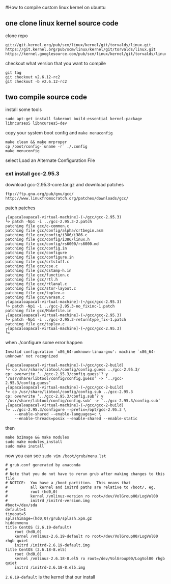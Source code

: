 #How to compile custom linux kernel on ubuntu

## one clone linux kernel source code

clone repo
```
git://git.kernel.org/pub/scm/linux/kernel/git/torvalds/linux.git
https://git.kernel.org/pub/scm/linux/kernel/git/torvalds/linux.git
https://kernel.googlesource.com/pub/scm/linux/kernel/git/torvalds/linux.git
```
checkout what version that you want to compile
```
git tag
git checkout v2.6.12-rc2
git checkout -b v2.6.12-rc2
```


## two compile source code
install some tools
```
sudo apt-get install fakeroot build-essential kernel-package libncurses5 libncurses5-dev
```

copy your system boot config and ```make menuconfig```

```
make clean && make mrproper
cp /boot/config-`uname -r` ./.config
make menuconfig
```
select Load an Alternate Configuration File

### ext install gcc-2.95.3
download gcc-2.95.3-core.tar.gz and download patches
```
ftp://ftp.gnu.org/pub/gnu/gcc/
http://www.linuxfromscratch.org/patches/downloads/gcc/

```

patch patches
```
┌[apacal☮apacal-virtual-machine]-(~/gcc/gcc-2.95.3)
└> patch -Np1 -i ../gcc-2.95.3-2.patch
patching file gcc/c-common.c
patching file gcc/config/alpha/crtbegin.asm
patching file gcc/config/i386/i386.c
patching file gcc/config/i386/linux.h
patching file gcc/config/rs6000/rs6000.md
patching file gcc/config.in
patching file gcc/configure
patching file gcc/configure.in
patching file gcc/crtstuff.c
patching file gcc/cse.c
patching file gcc/cstamp-h.in
patching file gcc/function.c
patching file gcc/rtl.h
patching file gcc/rtlanal.c
patching file gcc/stor-layout.c
patching file gcc/toplev.c
patching file gcc/varasm.c
┌[apacal☮apacal-virtual-machine]-(~/gcc/gcc-2.95.3)
└> patch -Np1 -i ../gcc-2.95.3-no_fixinc-1.patch
patching file gcc/Makefile.in
┌[apacal☮apacal-virtual-machine]-(~/gcc/gcc-2.95.3)
└> patch -Np1 -i ../gcc-2.95.3-returntype_fix-1.patch
patching file gcc/toplev.c
┌[apacal☮apacal-virtual-machine]-(~/gcc/gcc-2.95.3)
└>
```

when ./configure some error happen

```
Invalid configuration `x86_64-unknown-linux-gnu': machine `x86_64-unknown' not recognized
```

```
┌[apacal☮apacal-virtual-machine]-(~/gcc/gcc-2-build)
└> cp /usr/share/libtool/config/config.guess ../gcc-2.95.3/
cp: overwrite ‘../gcc-2.95.3/config.guess’? y
‘/usr/share/libtool/config/config.guess’ -> ‘../gcc-2.95.3/config.guess’
┌[apacal☮apacal-virtual-machine]-(~/gcc/gcc-2-build)
└> cp /usr/share/libtool/config/config.sub ../gcc-2.95.3
cp: overwrite ‘../gcc-2.95.3/config.sub’? y
‘/usr/share/libtool/config/config.sub’ -> ‘../gcc-2.95.3/config.sub’
┌[apacal☮apacal-virtual-machine]-(~/gcc/gcc-2-build)
└> ../gcc-2.95.3/configure --prefix=/opt/gcc-2.95.3 \
    --enable-shared --enable-languages=c \
    --enable-threads=posix --enable-shared --enable-static
  ```

then
```
make bzImage && make modules
sudo make modules_install
sudo make install
```

now you can see ```sudo vim /boot/grub/menu.lst```
```
# grub.conf generated by anaconda
#
# Note that you do not have to rerun grub after making changes to this file
# NOTICE:  You have a /boot partition.  This means that
#          all kernel and initrd paths are relative to /boot/, eg.
#          root (hd0,0)
#          kernel /vmlinuz-version ro root=/dev/VolGroup00/LogVol00
#          initrd /initrd-version.img
#boot=/dev/sda
default=1
timeout=5
splashimage=(hd0,0)/grub/splash.xpm.gz
hiddenmenu
title CentOS (2.6.19-default)
    root (hd0,0)
    kernel /vmlinuz-2.6.19-default ro root=/dev/VolGroup00/LogVol00 rhgb quiet
    initrd /initrd-2.6.19-default.img
title CentOS (2.6.18-8.el5)
    root (hd0,0)
    kernel /vmlinuz-2.6.18-8.el5 ro root=/dev/VolGroup00/LogVol00 rhgb quiet
    initrd /initrd-2.6.18-8.el5.img
```

```2.6.19-default``` is the kernel that our install
